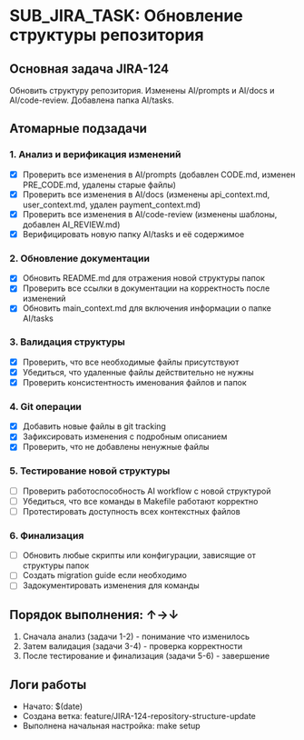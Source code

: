 # SUB_JIRA_TASK: Обновление структуры репозитория

## Основная задача JIRA-124

Обновить структуру репозитория. Изменены AI/prompts и AI/docs и AI/code-review. Добавлена папка AI/tasks.

## Атомарные подзадачи

### 1. Анализ и верификация изменений

- [x] Проверить все изменения в AI/prompts (добавлен CODE.md, изменен PRE_CODE.md, удалены старые файлы)
- [x] Проверить все изменения в AI/docs (изменены api_context.md, user_context.md, удален payment_context.md)
- [x] Проверить все изменения в AI/code-review (изменены шаблоны, добавлен AI_REVIEW.md)
- [x] Верифицировать новую папку AI/tasks и её содержимое

### 2. Обновление документации

- [x] Обновить README.md для отражения новой структуры папок
- [x] Проверить все ссылки в документации на корректность после изменений
- [x] Обновить main_context.md для включения информации о папке AI/tasks

### 3. Валидация структуры

- [x] Проверить, что все необходимые файлы присутствуют
- [x] Убедиться, что удаленные файлы действительно не нужны
- [x] Проверить консистентность именования файлов и папок

### 4. Git операции

- [x] Добавить новые файлы в git tracking
- [x] Зафиксировать изменения с подробным описанием
- [x] Проверить, что не добавлены ненужные файлы

### 5. Тестирование новой структуры

- [ ] Проверить работоспособность AI workflow с новой структурой
- [ ] Убедиться, что все команды в Makefile работают корректно
- [ ] Протестировать доступность всех контекстных файлов

### 6. Финализация

- [ ] Обновить любые скрипты или конфигурации, зависящие от структуры папок
- [ ] Создать migration guide если необходимо
- [ ] Задокументировать изменения для команды

## Порядок выполнения: ↑→↓

1. Сначала анализ (задачи 1-2) - понимание что изменилось
2. Затем валидация (задачи 3-4) - проверка корректности
3. После тестирование и финализация (задачи 5-6) - завершение

## Логи работы

- Начато: $(date)
- Создана ветка: feature/JIRA-124-repository-structure-update
- Выполнена начальная настройка: make setup
